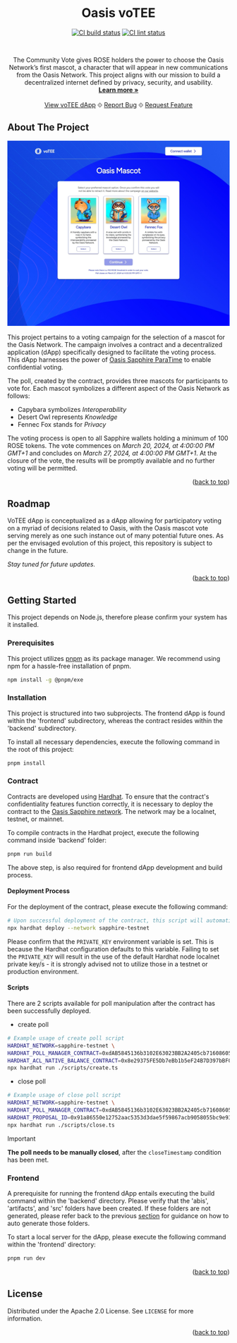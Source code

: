 <a name="readme-top"></a>

<h1 align="center">Oasis voTEE</h1>

<div align="center">

[![CI build status][github-ci-build-badge]][github-ci-build-link]
[![CI lint status][github-ci-lint-badge]][github-ci-lint-link]

</div>

<!-- PROJECT BASIC INFORMATION -->
<br />
<p align="center">
    The Community Vote gives ROSE holders the power to choose the Oasis Network’s first mascot,
    a character that will appear in new communications from the Oasis Network.
    This project aligns with our mission to build a decentralized internet defined by privacy, security, and usability.
    <br />
    <a href="https://oasisprotocol.org/oasis-mascot-voting"><strong>Learn more »</strong></a>
    <br />
    <br />
    <a href="https://votee.oasis.io/">View voTEE dApp</a>
    ⟐
    <a href="https://github.com/oasisprotocol/dapp-votee/issues/new/choose">Report Bug</a>
    ⟐
    <a href="https://github.com/oasisprotocol/dapp-votee/issues/new/choose">Request Feature</a>
</p>

<!-- ABOUT THE PROJECT -->

## About The Project

[![voTEE dApp][votee-voting-screenshot]](https://votee.oasis.io/)

This project pertains to a voting campaign for the selection of a mascot for the Oasis Network. The campaign involves a
contract and a decentralized application (dApp) specifically designed to facilitate the voting process. This dApp
harnesses the power of [Oasis Sapphire ParaTime](https://docs.oasis.io/dapp/sapphire/) to enable confidential voting.

The poll, created by the contract, provides three mascots for participants to vote for. Each mascot symbolizes a
different aspect of the Oasis Network as follows:

- Capybara symbolizes _Interoperability_
- Desert Owl represents _Knowledge_
- Fennec Fox stands for _Privacy_

The voting process is open to all Sapphire wallets holding a minimum of 100 ROSE tokens. The vote commences on _March
20, 2024, at 4:00:00 PM GMT+1_ and concludes on _March 27, 2024, at 4:00:00 PM GMT+1_. At the closure of the vote, the
results will be promptly available and no further voting will be permitted.

<p align="right">(<a href="#readme-top">back to top</a>)</p>

<!-- ROADMAP -->

## Roadmap

VoTEE dApp is conceptualized as a dApp allowing for participatory voting on a myriad of decisions
related to Oasis, with the Oasis mascot vote serving merely as one such instance out of many potential future ones. As
per the envisaged evolution of this project, this repository is subject to change in the future.

_Stay tuned for future updates._

<p align="right">(<a href="#readme-top">back to top</a>)</p>

<!-- GETTING STARTED -->

## Getting Started

This project depends on Node.js, therefore please confirm your system has it installed.

### Prerequisites

This project utilizes [pnpm](https://pnpm.io/installation#prerequisites) as its package manager.
We recommend using npm for a hassle-free installation of pnpm.

```sh
npm install -g @pnpm/exe
```

### Installation

This project is structured into two subprojects. The frontend dApp is found within the
'frontend' subdirectory, whereas the contract resides within the 'backend' subdirectory.

To install all necessary dependencies, execute the following command in the root of this project:

```sh
pnpm install
```

### Contract

Contracts are developed using [Hardhat](https://hardhat.org/docs). To ensure that the contract's confidentiality
features function correctly, it is necessary to deploy the contract to
the [Oasis Sapphire network](https://docs.oasis.io/dapp/sapphire/). The network may be a localnet, testnet, or mainnet.

To compile contracts in the Hardhat project, execute the following command inside 'backend' folder:

```sh
pnpm run build
```

The above step, is also required for frontend dApp development and build process.

#### Deployment Process

For the deployment of the contract, please execute the following command:

```sh
# Upon successful deployment of the contract, this script will automatically generate a poll.
npx hardhat deploy --network sapphire-testnet
```

Please confirm that the `PRIVATE_KEY` environment variable is set. This is because the Hardhat configuration defaults to
this variable. Failing to set the `PRIVATE_KEY` will result in the use of the default Hardhat node localnet private
key/s - it is strongly advised not to utilize those in a testnet or production environment.

#### Scripts

There are 2 scripts available for poll manipulation after the contract has been successfully deployed.

- create poll

```sh
# Example usage of create poll script
HARDHAT_NETWORK=sapphire-testnet \
HARDHAT_POLL_MANAGER_CONTRACT=0xdAB5845136b3102E63023BB2A2405cb71608605d \
HARDHAT_ACL_NATIVE_BALANCE_CONTRACT=0x8e29375FE5Db7eBb1b5eF24B7D397bBF0B01De09 \
npx hardhat run ./scripts/create.ts
```

- close poll

```sh
# Example usage of close poll script
HARDHAT_NETWORK=sapphire-testnet \
HARDHAT_POLL_MANAGER_CONTRACT=0xdAB5845136b3102E63023BB2A2405cb71608605d \
HARDHAT_PROPOSAL_ID=0x91a86550e12752aac5353d3dae5f59867acb9058055bc9e9331db99f7e7f5627 \
npx hardhat run ./scripts/close.ts
```

> [!IMPORTANT]  
> **The poll needs to be manually closed**, after the `closeTimestamp` condition has been met.

### Frontend

A prerequisite for running the frontend dApp entails executing the build command within
the 'backend' directory. Please verify that the 'abis', 'artifacts', and 'src' folders have been created. If these
folders are not generated, please refer back to the previous <a href="#contract">section</a> for guidance on how to
auto generate those folders.

To start a local server for the dApp, please execute the following command within the 'frontend' directory:

```sh
pnpm run dev
```

<p align="right">(<a href="#readme-top">back to top</a>)</p>

<!-- LICENSE -->

## License

Distributed under the Apache 2.0 License. See `LICENSE` for more information.

<p align="right">(<a href="#readme-top">back to top</a>)</p>

<!-- MARKDOWN LINKS & IMAGES -->
<!-- https://www.markdownguide.org/basic-syntax/#reference-style-links -->

[github-ci-build-badge]: https://github.com/oasisprotocol/dapp-voting/actions/workflows/ci-build.yml/badge.svg
[github-ci-build-link]: https://github.com/oasisprotocol/dapp-voting/actions?query=workflow:ci-build+branch:master
[github-ci-lint-badge]: https://github.com/oasisprotocol/dapp-voting/actions/workflows/ci-lint.yml/badge.svg
[github-ci-lint-link]: https://github.com/oasisprotocol/dapp-voting/actions?query=workflow:ci-lint+branch:master
[votee-voting-screenshot]: ./images/votee-voting-screenshot.jpeg
